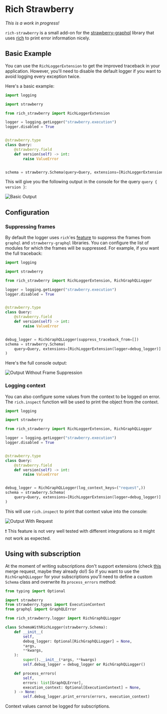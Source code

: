 # Rich Strawberry
_This is a work in progress!_

`rich-strawberry` is a small add-on for the [strawberry-graphql](https://github.com/strawberry-graphql/strawberry) library that uses [rich](https://github.com/Textualize/rich) to print error information nicely.

## Basic Example
You can use the `RichLoggerExtension` to get the improved traceback in your application. However, you'll need to disable the
default logger if you want to avoid logging every exception twice.

 Here's a basic example:
```python
import logging

import strawberry

from rich_strawberry import RichLoggerExtension

logger = logging.getLogger("strawberry.execution")
logger.disabled = True


@strawberry.type
class Query:
    @strawberry.field
    def version(self) -> int:
        raise ValueError


schema = strawberry.Schema(query=Query, extensions=[RichLoggerExtension()])
```

This will give you the following output in the console for the query `query { version }`:

![Basic Output](https://github.com/Zlira/rich-strawberry/raw/main/imgs/basic.svg)

## Configuration
### Suppressing frames
By default the logger uses `rich`'es [feature](https://rich.readthedocs.io/en/stable/traceback.html#suppressing-frames) to suppress the frames from `graphql` and `strawberry-graphql` libraries. You can configure the list of modules for which the frames will be suppressed. For example, if you want the full traceback:
```python
import logging

import strawberry

from rich_strawberry import RichLoggerExtension, RichGraphQLLogger

logger = logging.getLogger("strawberry.execution")
logger.disabled = True


@strawberry.type
class Query:
    @strawberry.field
    def version(self) -> int:
        raise ValueError


debug_logger = RichGraphQLLogger(suppress_traceback_from=[])
schema = strawberry.Schema(
    query=Query, extensions=[RichLoggerExtension(logger=debug_logger)]
)
```
Here's the full console output:

![Output Without Frame Suppression](https://github.com/Zlira/rich-strawberry/raw/main/imgs/without_frame_suppression.svg)

### Logging context
You can also configure some values from the context to be logged on error. The `rich.inspect` function will be used
to print the object from the context.
```python
import logging

import strawberry

from rich_strawberry import RichLoggerExtension, RichGraphQLLogger

logger = logging.getLogger("strawberry.execution")
logger.disabled = True


@strawberry.type
class Query:
    @strawberry.field
    def version(self) -> int:
        raise ValueError


debug_logger = RichGraphQLLogger(log_context_keys=("request",))
schema = strawberry.Schema(
    query=Query, extensions=[RichLoggerExtension(logger=debug_logger)]
)
```
This will use `rich.inspect` to print that context value into the console:


![Output With Request](https://github.com/Zlira/rich-strawberry/raw/main/imgs/with_request.svg)

❗ This feature is not very well tested with different integrations so it might not work as expected.


## Using with subscription
At the moment of writing subscriptions don't support extensions (check [this](https://github.com/strawberry-graphql/strawberry/pull/2430) merge request, maybe they already do!) So if you want to use the `RichGraphQLLogger` for your subscriptions you'll need
to define a custom `Schema` class and overwrite its `process_errors` method:

```python
from typing import Optional

import strawberry
from strawberry.types import ExecutionContext
from graphql import GraphQLError

from rich_strawberry.logger import RichGraphQLLogger

class SchemaWithRichLogger(strawberry.Schema):
    def __init__(
        self,
        debug_logger: Optional[RichGraphQLLogger] = None,
        *args,
        **kwargs,
    ):
        super().__init__(*args, **kwargs)
        self.debug_logger = debug_logger or RichGraphQLLogger()

    def process_errors(
        self,
        errors: list[GraphQLError],
        execution_context: Optional[ExecutionContext] = None,
    ) -> None:
        self.debug_logger.print_errors(errors, execution_context)
```
Context values cannot be logged for subscriptions.
